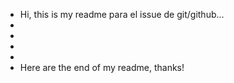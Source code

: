 * Hi, this is my readme para el issue de git/github...
* 
* 
* 
* 
* Here are the end of my readme, thanks!